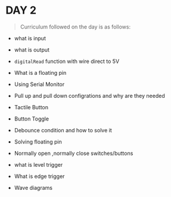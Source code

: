 
# **DAY 2**



>Curriculum followed on the day is as follows:

- what is input

- what is output
- `digitalRead` function with wire direct to 5V 
- What is a floating pin
- Using Serial Monitor 
- Pull up and pull down configrations and why are they needed
- Tactile Button
- Button Toggle 
- Debounce condition and how to solve it
- Solving floating pin
- Normally open ,normally close switches/buttons
- what is level trigger 
- What is edge trigger
- Wave diagrams
